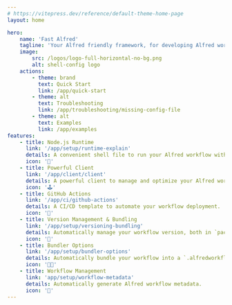 ```yaml
---
# https://vitepress.dev/reference/default-theme-home-page
layout: home

hero:
    name: 'Fast Alfred'
    tagline: 'Your Alfred friendly framework, for developing Alfred workflows in TypeScript/JavaScript.'
    image:
        src: /logos/logo-full-horizontal-no-bg.png
        alt: shell-config logo
    actions:
        - theme: brand
          text: Quick Start
          link: /app/quick-start
        - theme: alt
          text: Troubleshooting
          link: /app/troubleshooting/missing-config-file
        - theme: alt
          text: Examples
          link: /app/examples
features:
    - title: Node.js Runtime
      link: '/app/setup/runtime-explain'
      details: A convenient shell file to run your Alfred workflow with Node.js.
      icon: '🚀'
    - title: Powerful Client
      link: '/app/client/client'
      details: A powerful client to manage and optimize your Alfred workflow.
      icon: '🕹️'
    - title: GitHub Actions
      link: '/app/ci/github-actions'
      details: A CI/CD template to automate your workflow deployment.
      icon: '🐙'
    - title: Version Management & Bundling
      link: '/app/setup/versioning-bundling'
      details: Automatically manage your workflow version, both in `package.json` and `info.plist`.
      icon: '💯'
    - title: Bundler Options
      link: '/app/setup/bundler-options'
      details: Automatically bundle your workflow into a `.alfredworkflow` file.
      icon: '👨‍💻'
    - title: Workflow Management
      link: 'app/setup/workflow-metadata'
      details: Automatically generate Alfred workflow metadata.
      icon: '🔨'
---
```

